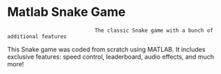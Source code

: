 # Matlab Snake Game

                                The classic Snake game with a bunch of additional features

This Snake game was coded from scratch using MATLAB. It includes exclusive features: speed control, leaderboard, audio effects, and much more!
